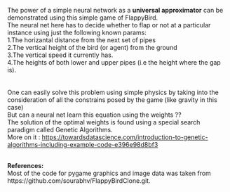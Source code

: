 The power of a simple neural network as a <b>universal approximator</b> can be demonstrated using this simple game of FlappyBird.
<br>
The neural net here has to decide whether to flap or not at a particular instance using just the following known params:
<br>
  1.The horizantal distance from the next set of pipes
 <br>
  2.The vertical height of the bird (or agent) from the ground
  <br>
  3.The vertical speed it currently has.
  <br>
  4.The heights of both lower and upper pipes (i.e the height where the gap is).
  <br>
  <br>
  <br>
One can easily solve this problem using simple physics by taking into the consideration of all the constrains posed by the game (like gravity in this case)
<br>
But can a neural net learn this equation using the weights ??
<br>
The solution of the optimal weights is found using a special search paradigm called Genetic Algorithms.
<br>
  More on it : <href>https://towardsdatascience.com/introduction-to-genetic-algorithms-including-example-code-e396e98d8bf3</href>
  
  
  
 <br>
<b>References:</b>
 <br>
 Most of the code for pygame graphics and image data was taken from <href>https://github.com/sourabhv/FlappyBirdClone.git</href>.
 <br>
 
  
